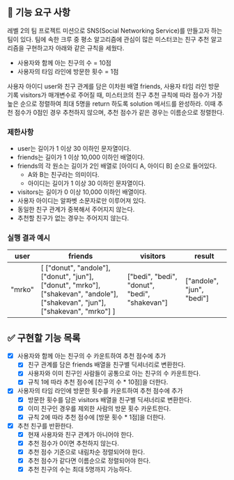 ## 🚀 기능 요구 사항

레벨 2의 팀 프로젝트 미션으로 SNS(Social Networking Service)를 만들고자 하는 팀이 있다. 팀에 속한 크루 중 평소 알고리즘에 관심이 많은 미스터코는 친구 추천 알고리즘을 구현하고자 아래와 같은 규칙을 세웠다.
- 사용자와 함께 아는 친구의 수 = 10점 
- 사용자의 타임 라인에 방문한 횟수 = 1점

사용자 아이디 user와 친구 관계를 담은 이차원 배열 friends, 사용자 타임 라인 방문 기록 visitors가 매개변수로 주어질 때, 미스터코의 친구 추천 규칙에 따라 점수가 가장 높은 순으로 정렬하여 최대 5명을 return 하도록 solution 메서드를 완성하라. 이때 추천 점수가 0점인 경우 추천하지 않으며, 추천 점수가 같은 경우는 이름순으로 정렬한다.

### 제한사항

- user는 길이가 1 이상 30 이하인 문자열이다.
- friends는 길이가 1 이상 10,000 이하인 배열이다.
- friends의 각 원소는 길이가 2인 배열로 [아이디 A, 아이디 B] 순으로 들어있다.
  - A와 B는 친구라는 의미이다.
  - 아이디는 길이가 1 이상 30 이하인 문자열이다.
- visitors는 길이가 0 이상 10,000 이하인 배열이다.
- 사용자 아이디는 알파벳 소문자로만 이루어져 있다.
- 동일한 친구 관계가 중복해서 주어지지 않는다.
- 추천할 친구가 없는 경우는 주어지지 않는다.

### 실행 결과 예시

| user   | friends                                                                                                                         | visitors                                      | result                    |
| ------ | ------------------------------------------------------------------------------------------------------------------------------- | --------------------------------------------- | ------------------------- |
| "mrko" | [ ["donut", "andole"], ["donut", "jun"], ["donut", "mrko"], ["shakevan", "andole"], ["shakevan", "jun"], ["shakevan", "mrko"] ] | ["bedi", "bedi", "donut", "bedi", "shakevan"] | ["andole", "jun", "bedi"] |

## ✅ 구현할 기능 목록
- [x] 사용자와 함께 아는 친구의 수 카운트하여 추천 점수에 추가
  - [x] 친구 관계를 담은 friends 배열을 친구별 딕셔너리로 변환한다.
  - [x] 사용자와 이미 친구인 사람들이 공통으로 아는 친구의 수 카운트한다.
  - [x] 규칙 1에 따라 추천 점수에 [친구의 수 * 10점]을 더한다.

- [x] 사용자의 타임 라인에 방문한 횟수를 카운트하여 추천 점수에 추가
  - [x] 방문한 횟수를 담은 visitors 배열을 친구별 딕셔너리로 변환한다.
  - [x] 이미 친구인 경우를 제외한 사람의 방문 횟수 카운트한다.
  - [x] 규칙 2에 따라 추천 점수에 [방문 횟수 * 1점]을 더한다.

- [x] 추천 친구를 반환한다.
  - [x] 현재 사용자와 친구 관계가 아니어야 한다.
  - [x] 추천 점수가 0이면 추천하지 않는다.
  - [x] 추천 점수 기준으로 내림차순 정렬되어야 한다.
  - [x] 추천 점수가 같다면 이름순으로 정렬되어야 한다.
  - [x] 추천 친구의 수는 최대 5명까지 가능하다.